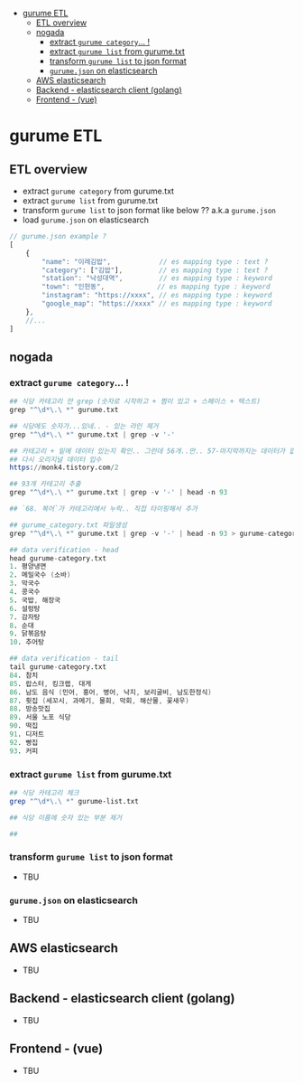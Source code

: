 - [gurume ETL](#gurume-ETL)
  - [ETL overview](#ETL-overview)
  - [nogada](#nogada)
    - [extract `gurume category`... !](#extract-gurume-category)
    - [extract `gurume list` from gurume.txt](#extract-gurume-list-from-gurumetxt)
    - [transform `gurume list` to json format](#transform-gurume-list-to-json-format)
    - [`gurume.json` on elasticsearch](#gurumejson-on-elasticsearch)
  - [AWS elasticsearch](#AWS-elasticsearch)
  - [Backend - elasticsearch client (golang)](#Backend---elasticsearch-client-golang)
  - [Frontend - (vue)](#Frontend---vue)

# gurume ETL

## ETL overview
- extract `gurume category` from gurume.txt
- extract `gurume list` from gurume.txt
- transform `gurume list` to json format like below ?? a.k.a `gurume.json`
- load `gurume.json` on elasticsearch

```js
// gurume.json example ?
[
    {
        "name": "이레김밥",            // es mapping type : text ?
        "category": ["김밥"],         // es mapping type : text ?
        "station": "낙성대역",         // es mapping type : keyword
        "town": "인헌동",             // es mapping type : keyword
        "instagram": "https://xxxx", // es mapping type : keyword
        "google_map": "https://xxxx" // es mapping type : keyword
    },
    //...
]
```

## nogada
### extract `gurume category`... !

```s
## 식당 카테고리 만 grep (숫자로 시작하고 + 쩜이 있고 + 스페이스 + 텍스트)
grep "^\d*\.\ *" gurume.txt

## 식당에도 숫자가...있네.. - 있는 라인 제거
grep "^\d*\.\ *" gurume.txt | grep -v '-'

## 카테고리 + 밑에 데이터 있는지 확인.. 그런데 56개..만.. 57-마지막까지는 데이터가 없다..
## 다시 오리지널 데이터 입수
https://monk4.tistory.com/2

## 93개 카테고리 추출
grep "^\d*\.\ *" gurume.txt | grep -v '-' | head -n 93

## `68. 복어`가 카테고리에서 누락.. 직접 타이핑해서 추가

## gurume_category.txt 파일생성
grep "^\d*\.\ *" gurume.txt | grep -v '-' | head -n 93 > gurume-category.txt 

## data verification - head
head gurume-category.txt 
1. 평양냉면
2. 메밀국수 (소바)
3. 막국수
4. 콩국수
5. 국밥, 해장국
6. 설렁탕
7. 감자탕
8. 순대
9. 닭볶음탕
10. 추어탕

## data verification - tail
tail gurume-category.txt 
84. 참치
85. 랍스터, 킹크랩, 대게
86. 남도 음식 (민어, 홍어, 병어, 낙지, 보리굴비, 남도한정식)
87. 횟집 (세꼬시, 과메기, 물회, 막회, 해산물, 꽃새우)
88. 방송맛집
89. 서울 노포 식당
90. 떡집
91. 디저트
92. 빵집
93. 커피
```

### extract `gurume list` from gurume.txt
```sh
## 식당 카테고리 체크
grep "^\d*\.\ *" gurume-list.txt

## 식당 이름에 숫자 있는 부분 제거

##

```

### transform `gurume list` to json format
- TBU

### `gurume.json` on elasticsearch
- TBU

## AWS elasticsearch
- TBU

## Backend - elasticsearch client (golang)
- TBU

## Frontend - (vue)
- TBU
